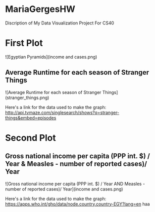 # MariaGergesHW
Discription of My Data Visualization Project For CS40
# First Plot 

![Egyptian Pyramids](income and cases.png)

## Average Runtime for each season of Stranger Things
![Average Runtime for each season of Stranger Things] (stranger_things.png)

Here's a link for the data used to make the graph: http://api.tvmaze.com/singlesearch/shows?q=stranger-things&embed=episodes

# Second Plot 
## Gross national income per capita (PPP int. $) / Year & Measles - number of reported cases)/ Year
![Gross national income per capita (PPP int. $) / Year AND Measles - number of reported cases)/ Year](income and cases.png)

Here's a link for the data used to make the graph: https://apps.who.int/gho/data/node.country.country-EGY?lang=en
haa
